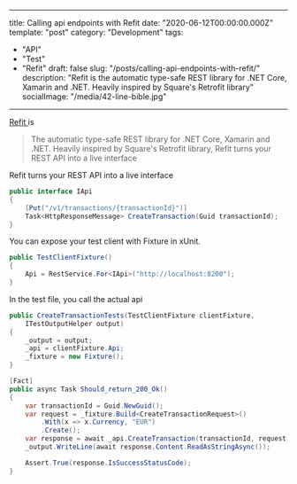 
---
title: Calling api endpoints with Refit
date: "2020-06-12T00:00:00.000Z"
template: "post"
category: "Development"
tags: 
  - "API"
  - "Test"
  - "Refit"
draft: false
slug: "/posts/calling-api-endpoints-with-refit/"
description: "Refit is the automatic type-safe REST library for .NET Core, Xamarin and .NET. Heavily inspired by Square's Retrofit library"
socialImage: "/media/42-line-bible.jpg"
---

[Refit ](https://github.com/reactiveui/refit)is

> The automatic type-safe REST library for .NET Core, Xamarin and .NET. Heavily inspired by Square's Retrofit library, Refit turns your REST API into a live interface

Refit turns your REST API into a live interface

```csharp
public interface IApi
{
    [Put("/v1/transactions/{transactionId}")]
    Task<HttpResponseMessage> CreateTransaction(Guid transactionId);
}
```

You can expose your test client with Fixture in xUnit.

```csharp
public TestClientFixture()
{
    Api = RestService.For<IApi>("http://localhost:8200");
}
```

In the test file, you call the actual api

```csharp
public CreateTransactionTests(TestClientFixture clientFixture, 
    ITestOutputHelper output)
{
    _output = output;
    _api = clientFixture.Api;
    _fixture = new Fixture();
}

[Fact]
public async Task Should_return_200_Ok()
{
    var transactionId = Guid.NewGuid();
    var request = _fixture.Build<CreateTransactionRequest>()
        .With(x => x.Currency, "EUR")
        .Create();
    var response = await _api.CreateTransaction(transactionId, request);
    _output.WriteLine(await response.Content.ReadAsStringAsync());

    Assert.True(response.IsSuccessStatusCode);
}

```


